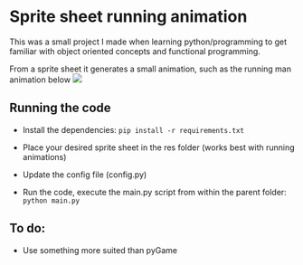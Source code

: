 # Sprite sheet running animation

This was a small project I made when learning python/programming to get familiar with object oriented concepts and functional programming.

From a sprite sheet it generates a small animation, such as the running man animation below
![](https://github.com/Will1608/Sprite-sheet-running-animation-with-python/blob/main/example.gif)

## Running the code

* Install the dependencies:
  ``
   pip install -r requirements.txt
  ``

* Place your desired sprite sheet in the res folder (works best with running animations)
* Update the config file (config.py)
* Run the code, execute the main.py script from within the parent folder:
  ``
  python main.py
  ``
## To do:

* Use something more suited than pyGame
